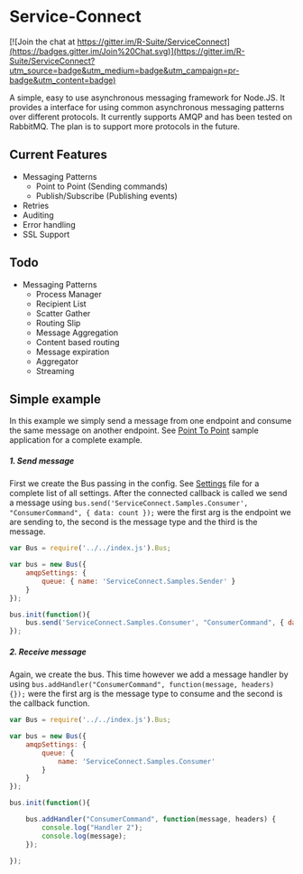 # Service-Connect

[![Join the chat at https://gitter.im/R-Suite/ServiceConnect](https://badges.gitter.im/Join%20Chat.svg)](https://gitter.im/R-Suite/ServiceConnect?utm_source=badge&utm_medium=badge&utm_campaign=pr-badge&utm_content=badge)


A simple, easy to use asynchronous messaging framework for Node.JS.  It provides a interface for using common asynchronous messaging patterns over different protocols.  It currently supports AMQP and has been tested on RabbitMQ.  The plan is to support more protocols in the future.

## Current Features

* Messaging Patterns
    - Point to Point (Sending commands)
    - Publish/Subscribe (Publishing events)
* Retries
* Auditing
* Error handling
* SSL Support

## Todo

* Messaging Patterns
    - Process Manager
    - Recipient List
    - Scatter Gather
    - Routing Slip
    - Message Aggregation
    - Content based routing
    - Message expiration
    - Aggregator
    - Streaming

## Simple example

In this example we simply send a message from one endpoint and consume the same message on another endpoint.
See [Point To Point](https://github.com/twatson83/ServiceConnect-NodeJS/tree/master/examples/Commands) sample application for a complete example.


##### 1. Send message

First we create the Bus passing in the config. See [Settings](https://github.com/twatson83/ServiceConnect-NodeJS/blob/master/src/settings.js) file for a complete list of all settings.  After the connected callback is called we send a message using ```bus.send('ServiceConnect.Samples.Consumer', "ConsumerCommand", { data: count });``` were the first arg is the endpoint we are sending to, the second is the message type and the third is the message.

```js
var Bus = require('../../index.js').Bus;

var bus = new Bus({
    amqpSettings: {
        queue: { name: 'ServiceConnect.Samples.Sender' }
    }
});

bus.init(function(){
    bus.send('ServiceConnect.Samples.Consumer', "ConsumerCommand", { data: count });
});
```

##### 2. Receive message

Again, we create the bus. This time however we add a message handler by using ```bus.addHandler("ConsumerCommand", function(message, headers) {});``` were the first arg is the message type to consume and the second is the callback function.

```js
var Bus = require('../../index.js').Bus;

var bus = new Bus({
    amqpSettings: {
        queue: {
            name: 'ServiceConnect.Samples.Consumer'
        }
    }
});

bus.init(function(){

    bus.addHandler("ConsumerCommand", function(message, headers) {
        console.log("Handler 2");
        console.log(message);
    });

});
```